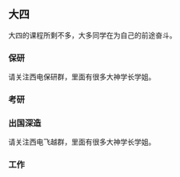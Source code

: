 ## 大四

大四的课程所剩不多，大多同学在为自己的前途奋斗。

### 保研

请关注西电保研群，里面有很多大神学长学姐。

### 考研

### 出国深造

请关注西电飞越群，里面有很多大神学长学姐。

### 工作

